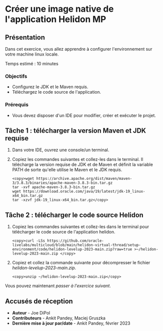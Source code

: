 # Créer une image native de l'application Helidon MP

## Présentation

Dans cet exercice, vous allez apprendre à configurer l'environnement sur votre machine linux locale.

Temps estimé : 10 minutes

### Objectifs

*   Configurez le JDK et le Maven requis.
*   Téléchargez le code source de l'application.

### Prérequis

*   Vous devez disposer d'un IDE pour modifier, créer et exécuter le projet.

## Tâche 1 : télécharger la version Maven et JDK requise

1.  Dans votre IDE, ouvrez une console/un terminal.
    
2.  Copiez les commandes suivantes et collez-les dans le terminal. Il télécharge la version requise de JDK et de Maven et définit la variable PATH de sorte qu'elle utilise le Maven et le JDK requis.
    
        <copy>wget https://archive.apache.org/dist/maven/maven-3/3.8.3/binaries/apache-maven-3.8.3-bin.tar.gz
        tar -xvf apache-maven-3.8.3-bin.tar.gz
        wget https://download.oracle.com/java/19/latest/jdk-19_linux-x64_bin.tar.gz
        tar -xzvf jdk-19_linux-x64_bin.tar.gz</copy>
        

## Tâche 2 : télécharger le code source Helidon

1.  Copiez les commandes suivantes et collez-les dans le terminal pour télécharger le code source de l'application helidon.
    
        <copy>curl -LSs https://github.com/oracle-livelabs/multicloud/blob/main/helidon-virtual-thread/setup-environment/code/helidon-levelup-2023-main.zip?raw=true >~/helidon-levelup-2023-main.zip </copy>
        
2.  Copiez et collez la commande suivante pour décompresser le fichier _helidon-levelup-2023-main.zip_.
    
        <copy>unzip ~/helidon-levelup-2023-main.zip</copy>
        

Vous pouvez maintenant _passer à l'exercice suivant_.

## Accusés de réception

*   **Auteur** - Joe DiPol
*   **Contributeurs** - Ankit Pandey, Maciej Gruszka
*   **Dernière mise à jour par/date** - Ankit Pandey, février 2023
